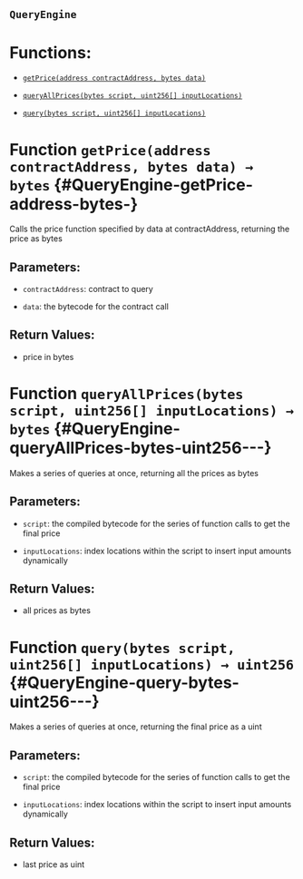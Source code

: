 ## `QueryEngine`

# Functions:

- [`getPrice(address contractAddress, bytes data)`](#QueryEngine-getPrice-address-bytes-)

- [`queryAllPrices(bytes script, uint256[] inputLocations)`](#QueryEngine-queryAllPrices-bytes-uint256---)

- [`query(bytes script, uint256[] inputLocations)`](#QueryEngine-query-bytes-uint256---)

# Function `getPrice(address contractAddress, bytes data) → bytes` {#QueryEngine-getPrice-address-bytes-}

Calls the price function specified by data at contractAddress, returning the price as bytes

## Parameters:

- `contractAddress`: contract to query

- `data`: the bytecode for the contract call

## Return Values:

- price in bytes

# Function `queryAllPrices(bytes script, uint256[] inputLocations) → bytes` {#QueryEngine-queryAllPrices-bytes-uint256---}

Makes a series of queries at once, returning all the prices as bytes

## Parameters:

- `script`: the compiled bytecode for the series of function calls to get the final price

- `inputLocations`: index locations within the script to insert input amounts dynamically

## Return Values:

- all prices as bytes

# Function `query(bytes script, uint256[] inputLocations) → uint256` {#QueryEngine-query-bytes-uint256---}

Makes a series of queries at once, returning the final price as a uint

## Parameters:

- `script`: the compiled bytecode for the series of function calls to get the final price

- `inputLocations`: index locations within the script to insert input amounts dynamically

## Return Values:

- last price as uint

